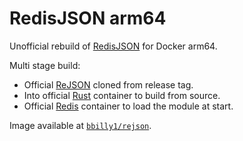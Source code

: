 # RedisJSON arm64
Unofficial rebuild of [RedisJSON](https://github.com/RedisJSON/RedisJSON) for Docker arm64.

Multi stage build:
- Official [ReJSON](https://github.com/RedisJSON/RedisJSON) cloned from release tag.
- Into official [Rust](https://hub.docker.com/_/rust) container to build from source.
- Official [Redis](https://hub.docker.com/_/redis) container to load the module at start.

Image available at [`bbilly1/rejson`](https://hub.docker.com/r/bbilly1/rejson).
